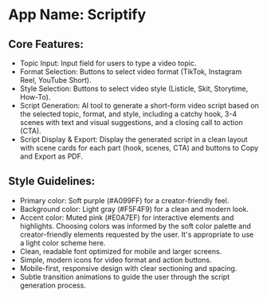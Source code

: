 # **App Name**: Scriptify

## Core Features:

- Topic Input: Input field for users to type a video topic.
- Format Selection: Buttons to select video format (TikTok, Instagram Reel, YouTube Short).
- Style Selection: Buttons to select video style (Listicle, Skit, Storytime, How-To).
- Script Generation: AI tool to generate a short-form video script based on the selected topic, format, and style, including a catchy hook, 3-4 scenes with text and visual suggestions, and a closing call to action (CTA).
- Script Display & Export: Display the generated script in a clean layout with scene cards for each part (hook, scenes, CTA) and buttons to Copy and Export as PDF.

## Style Guidelines:

- Primary color: Soft purple (#A099FF) for a creator-friendly feel.
- Background color: Light gray (#F5F4F9) for a clean and modern look.
- Accent color: Muted pink (#E0A7EF) for interactive elements and highlights. Choosing colors was informed by the soft color palette and creator-friendly elements requested by the user. It's appropriate to use a light color scheme here.
- Clean, readable font optimized for mobile and larger screens.
- Simple, modern icons for video format and action buttons.
- Mobile-first, responsive design with clear sectioning and spacing.
- Subtle transition animations to guide the user through the script generation process.